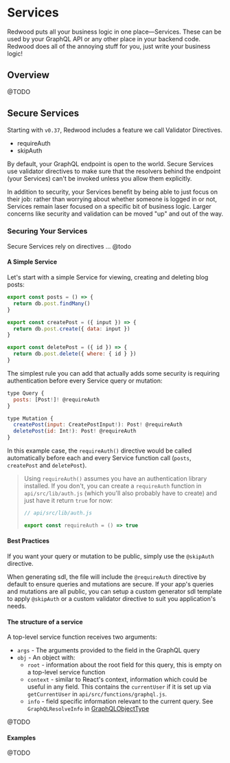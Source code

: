# Services

Redwood puts all your business logic in one place—Services. These can be used by your GraphQL API or any other place in your backend code. Redwood does all of the annoying stuff for you, just write your business logic!

## Overview

@TODO 

## Secure Services

Starting with `v0.37`, Redwood includes a feature we call Validator Directives. 

* requireAuth
* skipAuth

 By default, your GraphQL endpoint is open to the world. Secure Services use validator directives to make sure that the resolvers behind the endpoint (your Services) can't be invoked unless you allow them explicitly.


In addition to security, your Services benefit by being able to just focus on their job: rather than worrying about whether someone is logged in or not, Services remain laser focused on a specific bit of business logic. Larger concerns like security and validation can be moved "up" and out of the way.


### Securing Your Services

Secure Services rely on directives ... @todo


#### A Simple Service

Let's start with a simple Service for viewing, creating and deleting blog posts:

```javascript
export const posts = () => {
  return db.post.findMany()
}

export const createPost = ({ input }) => {
  return db.post.create({ data: input })
}

export const deletePost = ({ id }) => {
  return db.post.delete({ where: { id } })
}
```

The simplest rule you can add that actually adds some security is requiring authentication before every Service query or mutation:

```javascript
type Query {
  posts: [Post!]! @requireAuth
}

type Mutation {
  createPost(input: CreatePostInput!): Post! @requireAuth
  deletePost(id: Int!): Post! @requireAuth
}

```

In this example case, the `requireAuth()` directive would be called automatically before each and every Service function call (`posts`, `createPost` and `deletePost`).

> Using `requireAuth()` assumes you have an authentication library installed. If you don't, you can create a `requireAuth` function in `api/src/lib/auth.js` (which you'll also probably have to create) and just have it return `true` for now:
>
> ```javascript
> // api/src/lib/auth.js
>
> export const requireAuth = () => true
> ```
>

#### Best Practices

If you want your query or mutation to be public, simply use the `@skipAuth` directive.

When generating sdl, the file will include the `@requireAuth` directive by default to ensure queries and mutations are secure. If your app's queries and mutations are all public, you can setup a custom generator sdl template to apply `@skipAuth` or a custom validator directive to suit you application's needs.

#### The structure of a service

A top-level service function receives two arguments:

- `args` - The arguments provided to the field in the GraphQL query
- `obj` - An object with: 
  - `root` - information about the root field for this query, this is empty on a top-level service function
  - `context` - similar to React's context, information which could be useful in any field. This contains the `currentUser` if it is set up via `getCurrentUser` in `api/src/functions/graphql.js`.
  - `info` - field specific information relevant to the current query. See `GraphQLResolveInfo` in [GraphQLObjectType](https://graphql.org/graphql-js/type/#graphqlobjecttype)

@TODO
#### Examples

@TODO
